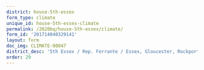 ```yaml
---
district: house-5th-essex
form_type: climate
unique_id: house-5th-essex-climate
permalink: /2020bq/house-5th-essex/climate/
form_id: '201714040329141'
layout: form
doc_img: CLIMATE-00047
district_desc: '5th Essex / Rep. Ferrante / Essex, Gloucester, Rockport '
order: 29
---
```


